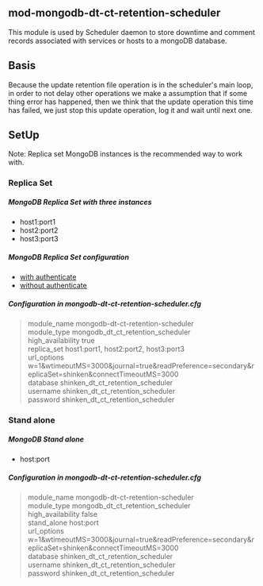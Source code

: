 ## mod-mongodb-dt-ct-retention-scheduler
This module is used by Scheduler daemon to store downtime and comment records 
associated with services or hosts to a mongoDB database.  

## Basis
Because the update retention file operation is in the scheduler's main loop, in 
order to not delay other operations we make a assumption that if some thing 
error has happened, then we think that the update operation this time has 
failed, we just stop this update operation, log it and wait until next one.

## SetUp
Note: Replica set MongoDB instances is the recommended way to work with.  

### Replica Set  

##### MongoDB Replica Set with three instances
* host1:port1
* host2:port2
* host3:port3  

##### MongoDB Replica Set configuration
* [with authenticate](http://docs.mongodb.org/manual/tutorial/deploy-replica-set-with-auth/)
* [without authenticate](http://docs.mongodb.org/manual/tutorial/deploy-replica-set/)

##### Configuration in mongodb-dt-ct-retention-scheduler.cfg
> module_name     mongodb-dt-ct-retention-scheduler      
> module_type     mongodb_dt_ct_retention_scheduler    
> high_availability     true  
> replica_set       host1:port1, host2:port2, host3:port3    
> url_options   w=1&wtimeoutMS=3000&journal=true&readPreference=secondary&replicaSet=shinken&connectTimeoutMS=3000  
> database     shinken_dt_ct_retention_scheduler  
> username     shinken_dt_ct_retention_scheduler  
> password     shinken_dt_ct_retention_scheduler

### Stand alone

##### MongoDB Stand alone
* host:port

##### Configuration in mongodb-dt-ct-retention-scheduler.cfg
> module_name     mongodb-dt-ct-retention-scheduler  
> module_type     mongodb_dt_ct_retention_scheduler     
> high_availability     false  
> stand_alone   host:port  
> url_options   w=1&wtimeoutMS=3000&journal=true&readPreference=secondary&replicaSet=shinken&connectTimeoutMS=3000    
> database     shinken_dt_ct_retention_scheduler  
> username     shinken_dt_ct_retention_scheduler  
> password     shinken_dt_ct_retention_scheduler  